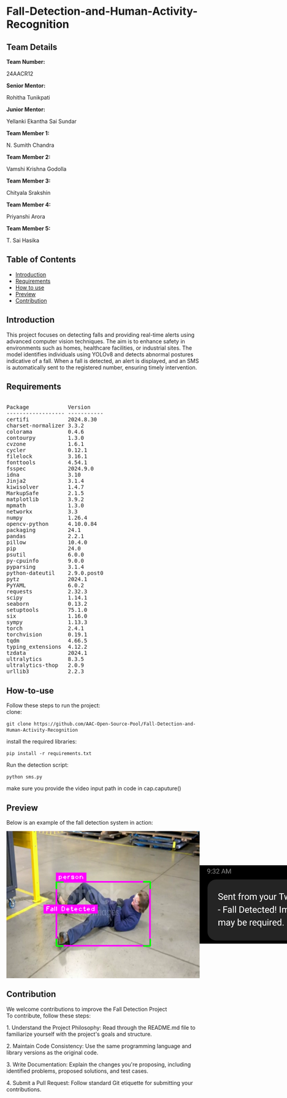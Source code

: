 # Fall-Detection-and-Human-Activity-Recognition
<h2>Team Details</h2>
<b>Team Number: </b> <p>24AACR12</p>
<b>Senior Mentor:</b><p> Rohitha Tunikpati</p>
<b>Junior Mentor:</b><p> Yellanki Ekantha Sai Sundar</p>
<b>Team Member 1:</b><p> N. Sumith Chandra</p>
<b>Team Member 2:</b><p> Vamshi Krishna Godolla</p>
<b>Team Member 3:</b><p> Chityala Srakshin</p>
<b>Team Member 4:</b><p> Priyanshi Arora</p>
<b>Team Member 5:</b><p> T. Sai Hasika</p>

## Table of Contents
- [Introduction](#introduction) <br>
- [Requirements](#requirements) <br>
- [How to use](#How-to-use) <br>
- [Preview](#previews)
- [Contribution](#contribution)

<h2>Introduction</h2>
<p> 
This project focuses on detecting falls and providing real-time alerts using advanced computer vision techniques. The aim is to enhance safety in environments such as homes, healthcare facilities, or industrial sites. The model identifies individuals using YOLOv8 and detects abnormal postures indicative of a fall. When a fall is detected, an alert is displayed, and an SMS is automatically sent to the registered number, ensuring timely intervention.
</p>


<h2>Requirements</h2>

<pre> 
Package            Version
------------------ -----------
certifi            2024.8.30
charset-normalizer 3.3.2
colorama           0.4.6
contourpy          1.3.0
cvzone             1.6.1
cycler             0.12.1
filelock           3.16.1
fonttools          4.54.1
fsspec             2024.9.0
idna               3.10
Jinja2             3.1.4
kiwisolver         1.4.7
MarkupSafe         2.1.5
matplotlib         3.9.2
mpmath             1.3.0
networkx           3.3
numpy              1.26.4
opencv-python      4.10.0.84
packaging          24.1
pandas             2.2.1
pillow             10.4.0
pip                24.0
psutil             6.0.0
py-cpuinfo         9.0.0
pyparsing          3.1.4
python-dateutil    2.9.0.post0
pytz               2024.1
PyYAML             6.0.2
requests           2.32.3
scipy              1.14.1
seaborn            0.13.2
setuptools         75.1.0
six                1.16.0
sympy              1.13.3
torch              2.4.1
torchvision        0.19.1
tqdm               4.66.5
typing_extensions  4.12.2
tzdata             2024.1
ultralytics        8.3.5
ultralytics-thop   2.0.9
urllib3            2.2.3
</pre>


<h2>How-to-use</h2>
<p>Follow these steps to run the project:</br>
clone: </p>

  ```terminal 
  git clone https://github.com/AAC-Open-Source-Pool/Fall-Detection-and-Human-Activity-Recognition
  ```
<p>install the required libraries:</p>

```terminal 
pip install -r requirements.txt
```

<p>Run the detection script:</p>

```terminal 
python sms.py
```
<p>make sure you provide the video input path in code in cap.caputure()</p>

<h2>Preview</h2>
<p>Below is an example of the fall detection system in action:</p>
<div style="display: flex; align-items: center;">
  <img src="https://github.com/AAC-Open-Source-Pool/Fall-Detection-and-Human-Activity-Recognition/blob/main/Screenshot%202024-11-17%20123749.png">
  <img src = "https://github.com/AAC-Open-Source-Pool/Fall-Detection-and-Human-Activity-Recognition/blob/main/sms.jpg">
</div>

<h2>Contribution</h2>
<p>We welcome contributions to improve the Fall Detection Project <br>
To contribute, follow these steps:

1.⁠ ⁠Understand the Project Philosophy: Read through the README.md file to familiarize yourself with the project's goals and structure.

2.⁠ ⁠Maintain Code Consistency: Use the same programming language and library versions as the original code.

3.⁠ ⁠Write Documentation: Explain the changes you're proposing, including identified problems, proposed solutions, and test cases.

4.⁠ ⁠Submit a Pull Request: Follow standard Git etiquette for submitting your contributions.</p>

